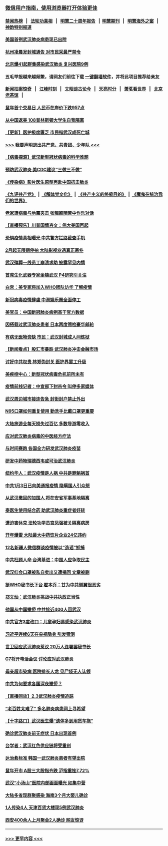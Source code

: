 ### [微信用户指南，使用浏览器打开体验更佳](https://github.com/gfw-breaker/banned-news1/blob/master/indexes/wechat-guide.md?t=0)
#### [禁闻热榜](热点新闻.md?t=0)  &nbsp;&nbsp;|&nbsp;&nbsp; [法轮功真相](https://github.com/gfw-breaker/truth/blob/master/README.md?t=0) &nbsp;&nbsp;|&nbsp;&nbsp; [明慧二十周年报告](https://github.com/gfw-breaker/mh-reports/blob/master/README.md?t=0) &nbsp;&nbsp;|&nbsp;&nbsp;[明慧期刊](https://github.com/gfw-breaker/mh-qikan) &nbsp;&nbsp;|&nbsp;&nbsp; [明慧海外之窗](https://github.com/gfw-breaker/mh-news/blob/master/README.md?t=0) &nbsp;&nbsp;|&nbsp;&nbsp; [神韵特别报道](https://github.com/gfw-breaker/mh-news/blob/master/shenyun.md?t=0)
#### [美国首例武汉肺炎病患现已出院](../pages/nsc413/n11842740.md?t=02041111) 
#### [杭州凌晨发封城通告 对市民采最严禁令](../pages/nsc413/n11842758.md?t=02041111) 
#### [北京爆41起群集感染武汉肺炎 复兴医院9例](../pages/nsc413/n11841955.md?t=02041111) 
#### 五毛举报越来越频繁，请网友们前往下载 [一键翻墙软件](https://github.com/gfw-breaker/ssr-accounts)，并将此项目推荐给亲友
#### [新闻拍案惊奇](https://github.com/gfw-breaker/banned-news1/blob/master/pages/link4.md) &nbsp;&nbsp;|&nbsp;&nbsp; [江峰时刻](https://github.com/gfw-breaker/banned-news1/blob/master/pages/link4.md) &nbsp;&nbsp;|&nbsp;&nbsp; [文昭谈古论今](https://github.com/gfw-breaker/banned-news1/blob/master/pages/link4.md) &nbsp;&nbsp;|&nbsp;&nbsp; [天亮时分](https://github.com/gfw-breaker/banned-news1/blob/master/pages/link4.md) &nbsp;&nbsp;|&nbsp;&nbsp; [萧茗看世界](https://github.com/gfw-breaker/banned-news1/blob/master/pages/link4.md) &nbsp;&nbsp;|&nbsp;&nbsp; [北京老茶馆](https://github.com/gfw-breaker/banned-news1/blob/master/pages/link4.md) &nbsp;&nbsp;|&nbsp;&nbsp; 
#### [鼠年首个交易日 人民币在岸价下跌957点](../pages/nsc413/n11842681.md?t=02041111) 
#### [从中国返美 108普林斯顿大学生自我隔离](../pages/nsc413/n11842714.md?t=02041111) 
#### [【更新】医护极度匮乏 市民指武汉成死亡城](../pages/nsc413/n11801312.md?t=02041111) 
#### [>>> 我要声明退出共产党、共青团、少年队 <<<](https://github.com/begood0513/goodnews/blob/master/quit/letter.md) 
#### [【病毒探源】武汉新型冠状病毒的科学难题](../pages/nsc413/n11842176.md?t=02041111) 
#### [预防武汉肺炎 美CDC建议“三做三不做”](../pages/nsc413/n11842700.md?t=02041111) 
#### [《传染病》影片医生原型再赴中国抗击肺炎](../pages/nsc413/n11842626.md?t=02041111) 
#### [《九评共产党》](https://github.com/begood0513/9ping.md/blob/master/README.md) &nbsp;|&nbsp; [《解体党文化》](../../../../jtdwh.md/blob/master/README.md)  &nbsp;|&nbsp; [《共产主义的终极目的》](../../../../gczydzjmd.md/blob/master/README.md) &nbsp;|&nbsp; [《魔鬼在统治我们的世界》](../../../../mgztzwmdsj.md/blob/master/README.md) 
#### [老家遭病毒与地震夹击 张靓颖晒苦中作乐对话](../pages/nsc413/n11842054.md?t=02041111) 
#### [【直播预告】川普国情咨文：伟大美国再起](../pages/nsc413/n11842079.md?t=02041111) 
#### [恐惧疫情真相曝光 中共警方拦路截查手机](../pages/nsc413/n11842396.md?t=02041111) 
#### [2月起无限期停拍 大陆影视业遇真正寒冬](../pages/nsc413/n11842344.md?t=02041111) 
#### [武汉殡葬一线员工崩溃求助 披露罕见内情](../pages/nsc413/n11842482.md?t=02041111) 
#### [首席生化武器专家坐镇武汉 P4研究引关注](../pages/nsc413/n11842412.md?t=02041111) 
#### [白宫：美专家将加入WHO团队访华 了解疫情](../pages/nsc413/n11842198.md?t=02041111) 
#### [新冠病毒疫情肆虐 中港娱乐圈全面停工](../pages/nsc413/n11842193.md?t=02041111) 
#### [美官员：中国新冠肺炎病例高于官方数据](../pages/nsc413/n11842452.md?t=02041111) 
#### [因搭载过武汉肺炎患者 日本两度筛检豪华邮轮](../pages/nsc413/n11842447.md?t=02041111) 
#### [有病无医物资缺 市民：武汉封城成人间炼狱](../pages/nsc413/n11839878.md?t=02041111) 
#### [【新闻看点】股汇市暴跌 武汉肺炎冲击金融市场](../pages/nsc413/n11842216.md?t=02041111) 
#### [讨好中共权贵 林郑伪封关 医护界罢工升级](../pages/nsc413/n11842359.md?t=02041111) 
#### [美疾控中心：新型冠状病毒危机前所未有](../pages/nsc413/n11842406.md?t=02041111) 
#### [疫情前线记者：中宣部下封杀令 叫停多家媒体](../pages/nsc413/n11842178.md?t=02041111) 
#### [武汉周边城市接连告急 封街封户禁止外出](../pages/nsc413/n11842277.md?t=02041111) 
#### [N95口罩如何重复使用 勤洗手比戴口罩更重要](../pages/nsc413/n11842236.md?t=02041111) 
#### [大陆旅游业每天损失过百亿 多数导游零收入](../pages/nsc413/n11842179.md?t=02041111) 
#### [应对武汉肺炎病毒的中医经方疗法](../pages/nsc413/n11842157.md?t=02041111) 
#### [与时间赛跑  各国全力研发武汉肺炎疫苗](../pages/nsc413/n11842149.md?t=02041111) 
#### [研发中药物瑞德西韦或可治武汉肺炎](../pages/nsc413/n11842100.md?t=02041111) 
#### [纽约华人：武汉疫情是人祸 中共是罪魁祸首](../pages/nsc413/n11840631.md?t=02041111) 
#### [中共1月3日已向美通报疫情 隐瞒国人引众怒](../pages/nsc413/n11841978.md?t=02041111) 
#### [从武汉撤回的加国人 将在安省军事基地隔离](../pages/nsc413/n11840777.md?t=02041111) 
#### [泰医生使用结合药 助武汉肺炎重症者好转](../pages/nsc413/n11842096.md?t=02041111) 
#### [遭迫害休克 法轮功学员宫凤强被关隔离病房](../pages/nsc413/n11841492.md?t=02041111) 
#### [开年爆雷  大陆最大中药饮片企业24亿违约](../pages/nsc413/n11841904.md?t=02041111) 
#### [12名新疆人微信群谈疫情被以“造谣”抓捕](../pages/nsc413/n11839897.md?t=02041111) 
#### [中共枉顾人命 台湾基进：中国人应争取民主](../pages/nsc413/n11841532.md?t=02041111) 
#### [武汉红会口罩被私自卖出又遭捐回 文章被删](../pages/nsc413/n11841871.md?t=02041111) 
#### [挺WHO秘书长下台 翟本乔：甘为中共侧翼很恶劣](../pages/nsc413/n11841484.md?t=02041111) 
#### [郑文灿：武汉肺炎挑战中共执政正当性](../pages/nsc413/n11841537.md?t=02041111) 
#### [他国从中国撤侨 中共接近400人回武汉](../pages/nsc413/n11841290.md?t=02041111) 
#### [中共官方3度改口：儿童孕妇易感染武汉肺炎](../pages/nsc413/n11841631.md?t=02041111) 
#### [习近平连续6天在央视隐身 引发猜测](../pages/nsc413/n11841881.md?t=02041111) 
#### [世卫回应武汉肺炎惹议 20万人连署罢秘书长](../pages/nsc413/n11841664.md?t=02041111) 
#### [G7将开电话会议 讨论应对武汉肺炎](../pages/nsc413/n11841658.md?t=02041111) 
#### [母亲超市染病 医院排长人龙 见尸袋无人认领](../pages/nsc413/n11841762.md?t=02041111) 
#### [中共为何要求各国深夜撤侨？](../pages/nsc413/n11841731.md?t=02041111) 
#### [【直播回放】2.3武汉肺炎疫情追踪](../pages/nsc413/n11841577.md?t=02041111) 
#### [“老百姓太难了” 多名肺炎病患网上寻希望](../pages/nsc413/n11841565.md?t=02041111) 
#### [【十字路口】武汉医生爆“遗体多到用货车拖”](../pages/nsc413/n11840013.md?t=02041111) 
#### [确诊武汉肺炎前无症状 日本出现首例](../pages/nsc413/n11841567.md?t=02041111) 
#### [台学者：武汉红色供应链将受重创](../pages/nsc413/n11841596.md?t=02041111) 
#### [达治愈标准 韩国一武汉肺炎患者有望出院](../pages/nsc413/n11841523.md?t=02041111) 
#### [鼠年开市 A股三大股指齐跌 沪指重挫7.72%](../pages/nsc413/n11840461.md?t=02041111) 
#### [武汉“小汤山”医院内部画面曝光 如集中营](../pages/nsc413/n11841060.md?t=02041111) 
#### [大陆多省现群聚感染 海南3个月大婴儿确诊](../pages/nsc413/n11841274.md?t=02041111) 
#### [1人传染4人 天津百货大楼现5例武汉肺炎](../pages/nsc413/n11840677.md?t=02041111) 
#### [西安400余人上月聚会2人确诊 网友惊讶](../pages/nsc413/n11841178.md?t=02041111) 

----
#### [ >>> 更早内容 <<< ](../indexes/nsc413-earlier.md)
